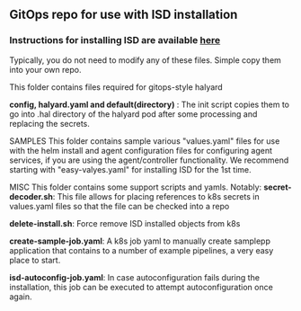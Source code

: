 ## GitOps repo for use with ISD installation
### Instructions for installing ISD are available [here](https://docs.google.com/document/d/1D2drat72nj58q-sBjf-HDBX_HuBuBzJQsx4O7BVhWIc/edit#heading=h.pav61t9jb26z)

Typically, you do not need to modify any of these files. Simple copy them into your own repo.

This folder contains files required for gitops-style halyard

**config, halyard.yaml and default(directory)** : The init script copies them to go into .hal directory of the halyard pod after some processing and replacing the secrets.


SAMPLES
This folder contains sample various "values.yaml" files for use with the helm install and agent configuration files for configuring agent services, if you are using the agent/controller functionality. We recommend starting with "easy-valyes.yaml" for installing ISD for the 1st time.

MISC
This folder contains some support scripts and yamls. Notably:
**secret-decoder.sh**: This file allows for placing references to k8s secrets in values.yaml files so that the file can be checked into a repo

**delete-install.sh**: Force remove ISD installed objects from k8s

**create-sample-job.yaml**: A k8s job yaml to manually create samplepp application that contains to a number of example pipelines, a very easy place to start.

**isd-autoconfig-job.yaml**: In case autoconfiguration fails during the installation, this job can be executed to attempt autoconfiguration once again.
